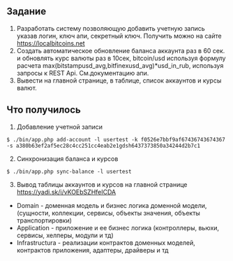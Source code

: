 ## Задание
1. Разработать систему позволяющую добавить учетную запись указав логин, ключ апи, секретный ключ. Получить можно на сайте https://localbitcoins.net
2. Создать автоматическое обновление баланса аккаунта раз в 60 сек. и обновлять курс валюты раз в 10сек, bitcoin/usd используя формулу расчета max(bitstampusd_avg,bitfinexusd_avg)*usd_in_rub, используя запросы к REST Api. См.документацию апи.
3. Вывести на главной странице, в таблице, список аккаунтов и курсы валют.

## Что получилось

1. Добавление учетной записи
```
$ ./bin/app.php add-account -l usertest -k f0526e7bbf9af67436743674367 -s a380b63ef2af5ec28c4cc251cc4eab2e1gdsh6437373850a34244d2b7c1
```

2. Синхронизация баланса и курсов
```
$ ./bin/app.php sync-balance -l usertest
```
3. Вывод таблицы аккаунтов и курсов на главной странице
https://yadi.sk/i/vKOEbSZHfeICDA

- Domain - доменная модель и бизнес логика доменной модели, (сущности, коллекции, сервисы, объекты значения, объекты транспортировки)
- Аpplication - приложение и ее бизнес логика (контроллеры, вьюхи, сервисы, хелперы, модули и тд)
- Infrastructura - реализации контрактов доменных моделей, контрактов приложения, адаптеры, драйверы и тд
